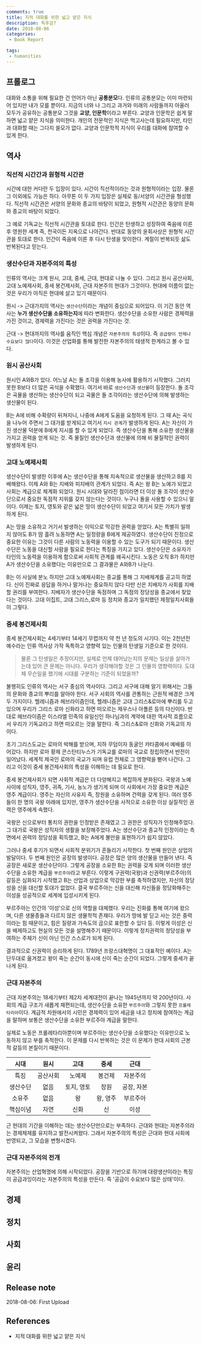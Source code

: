 ```yaml
---
comments: true
title: 지적 대화를 위한 넓고 얕은 지식
description: 독후감?
date: 2018-08-06
categories:
 - Book Report

tags:
 - humanities
---
```


## 프롤로그
대화와 소통을 위해 필요한 건 언어가 아닌 **공통분모**다. 인류의 공통분모는 이미 마련되어 있지만 내가 모를 뿐이다. 지금의 너와 나 그리고 과거와 미래의 사람들까지 아울러 모두가 공유하는 공통분모 그것을 **교양, 인문학**이라고 부른다. 교양과 인문학은 쉽게 말 하면 넓고 얕은 지식을 의미한다. 개인의 전문적인 지식은 먹고사는데 필요하지만, 타인과 대화할 때는 그다지 쓸모가 없다. 교양과 인문학적 지식이 우리를 대화에 참여할 수 있게 한다.

## 역사
### 직선적 시간간과 원형적 시간관
시간에 대한 커다란 두 입장이 있다. 시간이 직선적이라는 것과 원형적이라는 입장. 물론 그 이외에도 가능은 하다. 아무튼 이 두 가지 입장은 실제로 동/서양의 시간관을 형성했다. 직선적 시간관은 서양의 문화와 종교의 바탕이 되었고, 원형적 시간관은 동양의 문화와 종교의 바탕이 되었다.

그 예로 기독교는 직선적 시간관을 토대로 한다. 인간은 탄생하고 성장하여 죽음에 이른 후 영원한 세계 즉, 천국이든 지옥으로 나아간다. 반대로 동양의 윤회사상은 원형적 시간관을 토대로 한다. 인간이 죽음에 이른 후 다시 탄생을 맞이한다. 계절이 반복되듯 삶도 반복된다고 믿는다.

### 생산수단과 자본주의의 특성
인류의 역사는 크게 원시, 고대, 중세, 근대, 현대로 나눌 수 있다. 그리고 원시 공산사회, 고대 노예제사회, 중세 봉건제사회, 근대 자본주의 현대가 그것이다. 현대에 이름이 없는 것은 우리가 아직은 현대에 살고 있기 때문이다.

원시 -> 근대가지의 역사는 `생산수단`이라는 개념이 중심으로 되어있다. 이 기간 동안 역사는 **누가 생산수단을 소유하는지**에 따라 변화한다. 생산수단을 소유한 사람은 경제력을 가진 것이고, 경제력을 가진다는 것은 권력을 가진다는 것.

근대 -> 현대까지의 역사를 움직인 핵심 개념은 `자본주의의 특성`이다. 즉 `공급량이 언제나 수요보다 많다`이다. 이것은 산업화를 통해 발전한 자본주의의 태생적 한계라고 볼 수 있다. 

### 원시 공산사회
원시인 A와B가 있다. 어느날 A는 돌 조각을 이용해 농사에 활용하기 시작했다. 그러지 못한 B보다 더 많은 곡식을 수확했다. 여기서 바로 `생산수단`과 `생산물`이 등장한다. 돌 조각은 곡물을 생산하는 생산수단이 되고 곡물은 돌 조각이라는 생산수단에 의해 발생하는 생산물이 된다.

B는 A에 비해 수확량이 뒤쳐지니, 나중에 A에게 도움을 요청하게 된다. 그 때 A는 곡식을 나누어 주면서 그 대가를 받게되고 여기서 `지시 관계`가 발생하게 된다. A는 자신이 가진 생산물 덕분에 B에게 지시를 할 수 있게 되었다. 즉 생산수단을 통해 소유한 생산물을 가지고 권력을 얻게 되는 것. 즉 물질인 생산수단과 생산물에 의해 비 물질적인 권력이 발생하게 된다.

### 고대 노예제사회
생산수단이 발생한 이후에 A는 생산수단을 통해 지속적으로 생산물을 생산하고 B를 지배해왔다. 이제 A와 B는 지배와 피지배의 관계가 되었다. 즉 A는 왕 B는 노예가 되었고 사회는 계급으로 체계화 되었다. 원시 시대와 달라진 점이라면 더 이상 돌 조각이 생산수단으로서 중요한 독점적 지위를 갖지 않는다는 것이다. 누구나 돌을 사용할 수 있으니 말이다. 이제는 토지, 영토와 같은 넓은 땅이 생산수단이 되었고 여기서 모든 가치가 발생하게 된다.

A는 땅을 소유하고 거기서 발생하는 이익으로 막강한 권력을 얻었다. A는 특별히 일하지 않아도 B가 땀 흘려 노동하면 A는 일정량을 B에게 제공하였다. 생산수단이 진정으로 중요한 이유는 그것이 다른 사람의 노동력을 이용할 수 있는 도구가 되기 때문이다. 생산수단은 노동을 대신할 사람을 필요로 한다는 특징을 가지고 있다. 생산수단은 소유자가 타인의 노동력을 이용하게 함으로써 사회적 관계를 왜곡시킨다. 노동은 오직 B가 하지만 A가 생산수단을 소유했다는 이유만으로 그 결과물은 A와B가 나눈다.

B는 이 사실에 분노 하지만 고대 노예제사회는 종교를 통해 그 지배체계를 공고히 하였다. 신이 진짜로 응답을 하거나 말거나는 중요하지 않다 다만 신은 지배자가 사회를 지배할 권리를 부여한다. 지배자가 생산수단을 독점하며 그 독점의 정당성을 종교에서 찾았다는 것이다. 고대 이집트, 고대 그리스,로마 등 정치와 종교가 일치했던 제정일치사회들이 그렇다.

### 중세 봉건제사회
중세 봉건제사회는 4세기부터 14세기 무렵까지 약 천 년 정도의 시기다. 이는 2천년전 예수라는 인류 역사상 가작 독특하고 영향력 있는 인물의 탄생일 기준으로 한 것이다.
> 물론 그 탄생일은 추정이지만, 실제로 언제 태어났는지의 문제는 일상을 살아가는데 있어 큰 문제는 아니다. 우리가 생각해야할 것은 그 인물의 영향력이다. 도대체 무슨일을 했기에 시대를 구분하는 기준이 되었을까?

불행히도 인류의 역사는 서구 중심의 역사이다. 그리고 서구에 대해 알기 위해서는 그들의 문화와 종교의 뿌리를 알아야 한다. 서구 사회의 역사를 관통하는 근원적 배경은 크게 두 가지이다. 헬레니즘과 헤브라이즘인데, 헬레니즘은 고대 그리스&로마에 뿌리를 두고 있으며 우리가 그리스 로마 신화라고 하면 떠오르는 제우스나 아폴른 등의 다신이다. 반대로 헤브라이즘은 이스라엘 민족의 유일신인 하나님과의 계약에 대한 역사적 흐름으로서 우리가 기독교라고 하면 떠오르는 것을 말한다. 즉 그리스&로마 신화와 기독교의 차이다.

초기 그리스도교는 로마의 박해를 받으며, 지하 무덤이자 동굴인 카타콤에서 예배를 이어갔다. 하지만 로마 황제 콘스탄티누스가 기독교를 로마의 국교로 정립하면서 반전이 일어났다. 세계적 제국인 로마의 국교가 되며 유럽 전체로 그 영향력을 뻗어 나간다. 그리고 이것이 중세 봉건제사회의 특성을 이해하는 데 필요로 한다.

중세 봉건제사회가 되면 사회적 계급은 더 다양해지고 복잡하게 분화된다. 국왕과 노예 사이에 성직자, 영주, 귀족, 기사, 농노가 생기게 되며 이 사회에서 가장 중요한 계급은 영주 계급이다. 영주는 자신의 사유지 즉, 장원을 소유하며 건력을 갖게 된다. 여러 영주들이 한 명의 국왕 아래에 있지만, 영주가 생산수단을 사적으로 소유한 이상 실질적인 권력은 영주에게 속했다.

국왕은 신으로부터 통치의 권한을 인정받은 존재였고 그 권한은 성직자가 인정해주었다. 그 대가로 국왕은 성직자의 생활을 보장해주었다. A는 생산수단과 종교적 인정이라는 측면에서 권력의 정당성을 획득했고, B는 A에게 불만을 표현하기가 쉽지 않았다.

그러나 중세 후기가 되면서 사회적 분위기가 흔들리기 시작한다. 첫 번째 원인은 상업의 발달이다. 두 번째 원인은 공장의 발생이다. 공장은 많은 양의 생산물을 만들어 낸다. 즉 공장은 새로운 생산수단이다. 그렇게 공장을 소유한 B는 권력을 갖게 되며 이러한 생산수단을 소유한 계급을 `부르주아`라고 부른다. 이렇게 구권력(국왕)과 신권력(부르주아)의 갈등은 심화되기 시작했고 B는 산업과 상업으로 막강한 부를 축적하였지만, 자신의 정당성을 신을 대신할 토대가 없었다. 결국 부르주아는 신을 대신해 자신들을 정당화해주는 이성을 성공적으로 세계에 입성시키게 된다.

부르주아는 인간의 '이성'으로 신의 역할을 대체했다. 우리는 진화를 통해 여기에 왔으며, 다른 생물종들과 다르지 않은 생물학적 존재다. 우리가 땅에 발 딛고 사는 것은 중력이라는 힘 때문이고, 힘은 질량과 가속도의 곱으로 표한할 수 있다 등. 이렇게 이성은 신을 배제하고도 현실의 모든 것을 설명해주기 때문이다. 이렇게 정치권력의 정당성을 부여하는 주체가 신이 아닌 인간 스스로가 되게 된다.

결과적으로 신권력이 승리하게 된다. 1789년 프랑스대혁명이 그 대표적인 예이다. A는 단두대로 옮겨졌고 왕이 죽는 순간이 동시에 신이 죽는 순간이 되었다. 그렇게 중세가 끝나게 된다.

### 근대 자본주의
근대 자본주의는 18세기부터 제2차 세계대전이 끝나는 1945년까지 약 200년이다. 사회의 계급 구조가 새롭게 재편되는데, 생산수단을 소유한 `부르주아`와 그렇지 못한 `프롤레타리아`이다. 계급적 차원에서의 시민은 경제력이 있어 세금을 내고 정치에 참여하는 계급을 말하며 보통은 생산수단을 소유한 부르주아 계급을 말한다.

실제로 노동은 프롤레타리아뿐이며 부르주아는 생산수단을 소유했다는 이유만으로 노동하지 않고 부를 축적한다. 이 문제를 다시 반복하는 것은 이 문제가 현대 사회의 근본적 갈등의 본질이기 때문이다.

|시대|원시|고대|중세|근대|
|:--:|:--:|:--:|:--:|:--:|
|특징|공산사회|노예제|봉건제|자본주의|
|생산수단|없음|토지, 영토|장원|공장, 자본|
|소유주|없음|왕|왕, 영주|부르주아|
|핵심이념|자연|신화|신|이성|

근 현대의 기간을 이해하는 데는 생산수단만으로는 부족하다. 근대와 현대는 자본주의라는 경제체제를 유지하고 발전시켜왔다. 그래서 자본주의의 특성은 근대와 현대 사회에 반영되고, 그 모습을 변형시켰다.

### 근대 자본주의의 전개
자본주의는 산업혁명에 의해 시작되었다. 공장을 기반으로 하기에 대량생산이라는 특징이 공급과잉이라는 자본주의의 특성을 만든다. 즉 '공급이 수요보다 많은 상태'이다. 


## 경제

## 정치

## 사회

## 윤리


## Release note
2018-08-06: First Upload

## References
- 지적 대화를 위한 넓고 얕은 지식